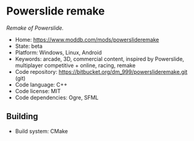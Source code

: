 # Powerslide remake

_Remake of Powerslide._

- Home: https://www.moddb.com/mods/powerslideremake
- State: beta
- Platform: Windows, Linux, Android
- Keywords: arcade, 3D, commercial content, inspired by Powerslide, multiplayer competitive + online, racing, remake
- Code repository: https://bitbucket.org/dm_999/powerslideremake.git (git)
- Code language: C++
- Code license: MIT
- Code dependencies: Ogre, SFML

## Building

- Build system: CMake
